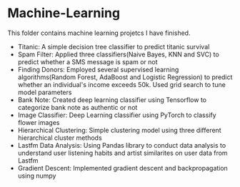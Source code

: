 # Machine-Learning
This folder contains machine learning projetcs I have finished.
- Titanic: A simple decision tree classifier to predict titanic survival
- Spam Filter: Applied three classifiers(Naive Bayes, KNN and SVC) to predict whether a SMS message is spam or not
- Finding Donors: Employed several supervised learning algorithms(Random Forest, AdaBoost and Logistic Regression) to predict whether an individual's income exceeds 50k. Used grid search to tune model parameters
- Bank Note: Created deep learning classifier using Tensorflow to categorize bank note as authentic or not
- Image Classifier: Deep Learning classifier using PyTorch to classify flower images
- Hierarchical Clustering: Simple clustering model using three different hierarchical cluster methods
- Lastfm Data Analysis: Using Pandas library to conduct data analysis to understand user listening habits and artist similarites on user data from Lastfm
- Gradient Descent: Implemented gradient descent and backpropagation using numpy
